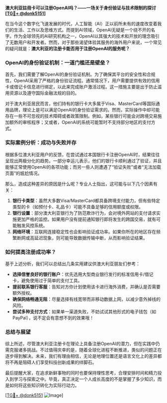 **澳大利亚註冊卡可以注册OpenAI吗？——一场关于身份验证与技术限制的探讨[[TG💪+ @donk5151](https://t.me/s/donk5151)]**

在当今这个数字化飞速发展的时代，人工智能（AI）正以前所未有的速度改变着我们的生活、工作以及思维方式。而提到AI领域，OpenAI无疑是一个绕不开的名字。作为全球领先的AI研究机构之一，OpenAI以其强大的技术和开放的理念吸引了无数用户和开发者。然而，对于那些渴望体验其服务的海外用户来说，一个常见的疑问就是：**澳大利亚的注册卡能否用于注册OpenAI的服务呢？**

### OpenAI的身份验证机制：一道门槛还是壁垒？

首先，我们需要了解OpenAI的身份验证机制。为了确保其平台的安全性和合规性，OpenAI采用了严格的身份验证流程。通常情况下，用户需要提供有效的信用卡或借记卡信息进行绑定，以此来完成账户激活过程。这一措施主要是出于防止滥用资源以及遵守国际金融法规的目的。

对于澳大利亚居民而言，他们持有的银行卡大多属于Visa、MasterCard等国际通用品牌，理论上是可以满足OpenAI的身份验证需求的。然而，实际操作中却可能存在一些不可忽视的技术障碍或者政策限制。例如，某些银行可能会对跨境交易施加额外的审核程序；又或者，OpenAI的系统可能暂时不支持部分地区的支付方式。

### 实际案例分析：成功与失败并存

根据多位澳大利亚用户的反馈，在尝试通过本国银行卡注册OpenAI时，结果往往呈现出两极分化的趋势。一部分幸运儿表示，他们的银行卡顺利通过了验证，并且能够正常使用OpenAI的各项功能；而另一些人则遭遇了“验证失败”或者“无法加载页面”的尴尬情况。

那么，造成这种差异的原因是什么呢？专业人士指出，这可能与以下几个因素有关：

1. **银行卡类型**：虽然大多数Visa/MasterCard都具备跨境支付能力，但有些特定类型的卡（如预付卡、礼品卡）可能不具备足够的信用额度或权限。
2. **银行设置**：部分澳大利亚银行为了防范欺诈行为，会对境外网站的支付请求实施更加严格的监控。如果用户没有提前通知银行即将发生的跨国交易，就有可能触发风控系统。
3. **网络环境**：互联网连接稳定性也会影响验证成功率。如果你所在的地区存在频繁断网或高延迟现象，则可能导致数据传输中断，从而影响验证结果。

### 如何提高注册成功率？

基于上述分析，我们可以总结出几条实用建议供澳大利亚朋友们参考：

- **选择信誉良好的银行账户**：优先选用大型商业银行发行的标准信用卡/借记卡，避免使用过于简单的支付工具。
- **提前联系银行客服**：告知对方你计划使用该卡进行海外消费，并确认是否需要额外授权。
- **确保网络畅通无阻**：尽量选择有线宽带而非移动数据上网，以减少意外掉线的风险。
- **尝试多种支付方式**：如果单一渠道失败，不妨试试其他形式的电子钱包（如PayPal），说不定会有意想不到的效果哦！

### 总结与展望

综上所述，尽管澳大利亚注册卡在理论上具备注册OpenAI的潜力，但在实践中仍需克服诸多挑战。不过值得庆幸的是，随着全球化进程不断推进，类似的问题正在逐步得到解决。未来，我们有理由相信，无论是地理位置还是语言文化上的差异都将不再是阻碍人们享受科技创新成果的绊脚石。

最后提醒大家，在追求新鲜事物的同时也要保持理性思考，合理安排时间和精力投入到学习与探索之中。毕竟，真正决定一个人成长高度的不是掌握了多少知识，而是如何将这些知识转化为实际行动力。

[[TG💪+ @donk5151](https://t.me/s/donk5151) ![Image](https://i.postimg.cc/rwNCRYN7/Snipaste-2025-04-30-17-27-05.png)]